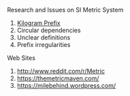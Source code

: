 
Research and Issues on SI Metric System

1. [Kilogram Prefix](SI.txt)
2. Circular dependencies
3. Unclear definitions
4. Prefix irregularities


Web Sites

1. http://www.reddit.com/r/Metric
2. https://themetricmaven.com/
3. https://milebehind.wordpress.com/
